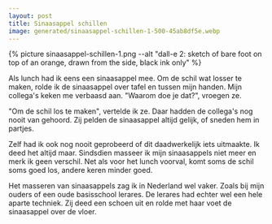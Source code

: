 ```yaml
---
layout: post
title: Sinaasappel schillen
image: generated/sinaasappel-schillen-1-500-45ab8df5e.webp
---
```


{% picture sinaasappel-schillen-1.png --alt "dall-e 2: sketch of bare foot on top of an orange, drawn from the side, black ink only" %}

Als lunch had ik eens een sinaasappel mee. Om de schil wat losser te maken, rolde ik de sinaasappel over tafel en tussen mijn handen. Mijn collega's keken me verbaasd aan. "Waarom doe je dat?", vroegen ze.

"Om de schil los te maken", vertelde ik ze. Daar hadden de collega's nog nooit van gehoord. Zij pelden de sinaasappel altijd gelijk, of sneden hem in partjes.

Zelf had ik ook nog nooit geprobeerd of dit daadwerkelijk iets uitmaakte. Ik deed het altijd maar. Sindsdien masseer ik mijn sinaasappels niet meer en merk ik geen verschil. Net als voor het lunch voorval, komt soms de schil soms goed los, andere keren minder goed.

Het masseren van sinaasappels zag ik in Nederland wel vaker. Zoals bij mijn ouders of een oude basisschool lerares. De lerares had echter wel een hele aparte techniek. Zij deed een schoen uit en rolde met haar voet de sinaasappel over de vloer.
